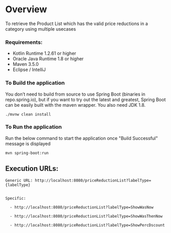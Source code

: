    
# Overview

To retrieve the Product List which has the valid price reductions in a category using multiple usecases
### Requirements:

* Kotlin Runtime 1.2.61 or higher
* Oracle Java Runtime 1.8 or higher
* Maven 3.5.0
* Eclipse / IntelliJ

### To Build the application
You don’t need to build from source to use Spring Boot (binaries in repo.spring.io), but if you want to try out the latest and greatest, Spring Boot can be easily built with the maven wrapper. You also need JDK 1.8.

```
./mvnw clean install
```

### To Run the application
Run the below command to start the application once "Build Successful" message is displayed

```
mvn spring-boot:run
```

## Execution URLs:

    Generic URL: http://localhost:8080/priceReductionList?labelType={labelType}


    Specific:

      - http://localhost:8080/priceReductionList?labelType=ShowWasNow

      - http://localhost:8080/priceReductionList?labelType=ShowWasThenNow

      - http://localhost:8080/priceReductionList?labelType=ShowPercDscount


